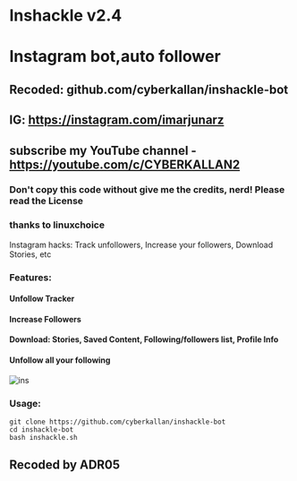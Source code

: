# Inshackle v2.4
# Instagram bot,auto follower
## Recoded: github.com/cyberkallan/inshackle-bot
## IG: https://instagram.com/imarjunarz
## subscribe my YouTube channel - https://youtube.com/c/CYBERKALLAN2
### Don't copy this code without give me the credits, nerd! Please read the License 
### thanks to linuxchoice
Instagram hacks: Track unfollowers, Increase your followers, Download Stories, etc

### Features:
#### Unfollow Tracker
#### Increase Followers
#### Download: Stories, Saved Content, Following/followers list, Profile Info
#### Unfollow all your following

![ins](https://user-images.githubusercontent.com/56509491/66778205-b18ad580-eee8-11e9-8904-2c536b1a365d.JPG)

### Usage:
```
git clone https://github.com/cyberkallan/inshackle-bot
cd inshackle-bot
bash inshackle.sh
```

## Recoded by ADR05
